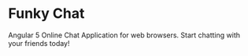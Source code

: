 # Funky Chat

Angular 5 Online Chat Application for web browsers. Start chatting with your friends today!

